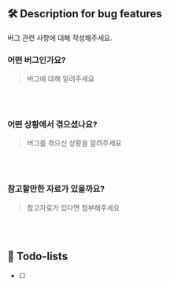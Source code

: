 ## 🛠️ Description for bug features
버그 관련 사항에 대해 작성해주세요.

### 어떤 버그인가요?

> 버그에 대해 알려주세요

<br><br>

### 어떤 상황에서 겪으셨나요?

> 버그를 겪으신 상황을 알려주세요

<br><br>

### 참고할만한 자료가 있을까요?

> 참고자료가 있다면 첨부해주세요

<br><br>

## 📝 Todo-lists
- [ ]
